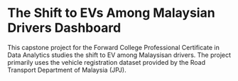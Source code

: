 # The Shift to EVs Among Malaysian Drivers Dashboard
This capstone project for the Forward College Professional Certificate in Data Analytics studies the shift to EV among Malaysisan drivers. The project primarily uses the vehicle registration dataset provided by the Road Transport Department of Malaysia (JPJ). 
